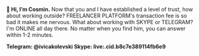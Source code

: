 **👋 Hi, I’m Cosmin.**
Now that you and I have established a level of trust, how about working outside?
FREELANCER PLATFORM's transaction fee is so bad it makes me nervous.
What about working with SKYPE or TELEGRAM?
I'm ONLINE all day there.
No matter when you find him, you can answer within 1-2 minutes.

**Telegram: @ivicakolevski
Skype: live:.cid.b8c7e389114fb6e9**
